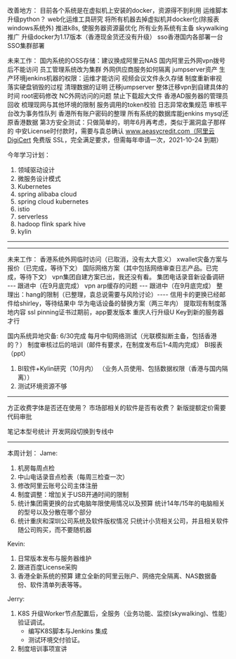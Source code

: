 改善地方：
目前各个系统是在虚拟机上安装的docker，资源得不到利用
运维脚本升级python？
web化运维工具研究
将所有机器去掉虚拟机并docker化(除报表windows系统外)
推进k8s, 使服务器资源最优化
所有业务系统有主备
skywalking推广
升级docker为1.17版本（香港现金货还没有升级）
sso香港国内各部署一台
SSO集群部署


未来工作：
国内系统的OSS存储：建议换成阿里云NAS
国内阿里云外网vpn拨号后不能访问
员工管理系统改为集群
外网供应商服务如何隔离
jumpserver资产
生产环境jenkins机器的权限：运维才能访问
视频会议文件永久存储
制度重新审视
落实硬盘销毁的过程
清理数据的证明
迁移jumpserver
整体迁移vpn到自建具体的时间
root密码修改
NC外网访问的问题
禁止下载超大文件
香港AD服务器的管理员回收
梳理现网与其他环境的限制
服务调用的token校验
日志异常收集规范
审核平台改为事务性队列
香港所有账户密码的整理
所有系统的数据库能jenkins mysql还原香港数据
第3方安全测试：只做简单的，明年6月再考虑，类似于漏洞盒子那样的
中安License时付款时，需要与袁总确认
www.aeasycredit.com（阿里云DigiCert 免费版 SSL，完全满足要求，但需每年申请一次，2021-10-24 到期）

今年学习计划：
1. 领域驱动设计
2. 微服务设计模式
3. Kubernetes
4. spring alibaba cloud
5. spring cloud kubernetes
6. istio
7. serverless
8. hadoop flink spark hive
9. kylin
-------------------------------------------------

-------------------------------------------------
未来工作：
香港系统外网临时访问（已取消，没有太大意义）
xwallet灾备方案与报价（已完成，等待下文）
国际网络方案（其中包括网络审查日志产品。已完成，等待下文）
vpn集团自建方案已出，我还没有看。
集团电话录音新设备调研 --- 跟进中（在9月底完成）
vpn arp缓存的问题 --- 跟进中（在9月底完成）
整理出：hang的限制（已整理，袁总说需要与风险讨论）---- 信用卡的更换已经邮件给shirley，等待结果中
华为电话设备的替换方案（两三年内）
提取现有制度落地内容
ssl pinning证书过期前，app要发版本
重庆人行升级U Key到新的服务器才行

国内系统异地灾备: 6/30完成
每月中旬网络测试（光联模拟断主备，包括香港的？）
制度审核过后的培训（邮件有要求，在制度发布后1-4周内完成）
BI报表（ppt）

1. BI软件+Kylin研究（10月内）
（业务人员使用、包括数据权限（香港与国内隔离））
2. 测试环境资源不够
---------------------------

方正收费字体是否还在使用？
市场部相关的软件是否有收费？
新版提额定价需要代码审批

笔记本型号统计
开发网段切换到专线中

------------------------------------

本周计划：
Jame:
1. 机房每周点检                  
2. 中山电话录音点检表（每周三检查一次）
3. 修改阿里云账号公司主体注册                                
4. 制度调整：增加关于USB开通时间的限制                
5. 统计集团需更换的台式电脑年限使用情况以及预算
   统计14年/15年的电脑相关的型号以及分散在哪个部分
6. 统计重庆和深圳公司系统及软件版权情况
   只统计小货相关公司，并且相关软件随公司购买，而不要随机器

Kevin:
1. 日常版本发布与服务器维护
2. 跟进百度License采购
3. 香港全新系统的预算
   建立全新的阿里云账户、网络完全隔离、NAS数据备份、软件清单列表等等。

Jerry:
1. K8S 升级Worker节点配置后，全服务（业务功能、监控(skywalking)、性能）验证调试。 
   - 编写K8S脚本与Jenkins 集成
   - 测试环境交付验证。
2. 制度培训事项宣讲